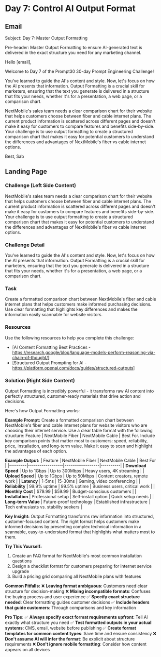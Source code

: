 # Day 7: Control AI Output Format

## Email
Subject: Day 7: Master Output Formatting

Pre-header: Master Output Formatting to ensure AI-generated text is delivered in the exact structure you need for any marketing channel.

Hello [email],

Welcome to Day 7 of the Prompt30 30-day Prompt Engineering Challenge!

You've learned to guide the AI's content and style. Now, let's focus on how the AI presents that information. Output Formatting is a crucial skill for marketers, ensuring that the text you generate is delivered in a structure that fits your needs, whether it's for a presentation, a web page, or a comparison chart.

NextMobile's sales team needs a clear comparison chart for their website that helps customers choose between fiber and cable internet plans. The current product information is scattered across different pages and doesn't make it easy for customers to compare features and benefits side-by-side. Your challenge is to use output formatting to create a structured comparison chart that makes it easy for potential customers to understand the differences and advantages of NextMobile's fiber vs cable internet options.

Best, Sab

## Landing Page

### Challenge (Left Side Content)
NextMobile's sales team needs a clear comparison chart for their website that helps customers choose between fiber and cable internet plans. The current product information is scattered across different pages and doesn't make it easy for customers to compare features and benefits side-by-side. Your challenge is to use output formatting to create a structured comparison chart that makes it easy for potential customers to understand the differences and advantages of NextMobile's fiber vs cable internet options.

### Challenge Detail
You've learned to guide the AI's content and style. Now, let's focus on how the AI presents that information. Output Formatting is a crucial skill for marketers, ensuring that the text you generate is delivered in a structure that fits your needs, whether it's for a presentation, a web page, or a comparison chart.

### Task
Create a formatted comparison chart between NextMobile's fiber and cable internet plans that helps customers make informed purchasing decisions. Use clear formatting that highlights key differences and makes the information easily scannable for website visitors.

### Resources
Use the following resources to help you complete this challenge:
- [AI Content Formatting Best Practices - https://research.google/blog/language-models-perform-reasoning-via-chain-of-thought/]
- [Structured Output Prompting for AI - https://platform.openai.com/docs/guides/structured-outputs]

### Solution (Right Side Content)
Output Formatting is incredibly powerful - it transforms raw AI content into perfectly structured, customer-ready materials that drive action and decisions.

Here's how Output Formatting works:

**Example Prompt:**
Create a formatted comparison chart between NextMobile's fiber and cable internet plans for website visitors who are choosing their internet service. Use a clear table format with the following structure: Feature | NextMobile Fiber | NextMobile Cable | Best For. Include key comparison points that matter most to customers: speed, reliability, price, installation, and long-term value. Make it easy to scan and highlight the advantages of each option.

**Example Output:**
| Feature | NextMobile Fiber | NextMobile Cable | Best For |
|---------|------------------|------------------|----------|
| **Download Speed** | Up to 1Gbps | Up to 300Mbps | Heavy users, 4K streaming |
| **Upload Speed** | Up to 1Gbps | Up to 50Mbps | Content creators, remote work |
| **Latency** | 1-5ms | 15-30ms | Gaming, video conferencing |
| **Reliability** | 99.9% uptime | 99.5% uptime | Business users, critical work |
| **Monthly Cost** | $79.99 | $59.99 | Budget-conscious customers |
| **Installation** | Professional setup | Self-install option | Quick setup needs |
| **Long-term Value** | Future-proof technology | Established infrastructure | Tech enthusiasts vs. stability seekers |

**Key Insight:**
Output Formatting transforms raw information into structured, customer-focused content. The right format helps customers make informed decisions by presenting complex technical information in a scannable, easy-to-understand format that highlights what matters most to them.

**Try This Yourself:**
1. Create an FAQ format for NextMobile's most common installation questions
2. Design a checklist format for customers preparing for internet service upgrade
3. Build a pricing grid comparing all NextMobile plans with features

**Common Pitfalls:**
❌ **Leaving format ambiguous**: Customers need clear structure for decision-making
❌ **Mixing incompatible formats**: Confuses the buying process and user experience
✅ **Specify exact structure needed**: Clear formatting guides customer decisions
✅ **Include headers that guide customers**: Through comparisons and key information

**Pro Tips:**
✅ **Always specify exact format requirements upfront**: Tell AI exactly what structure you need
✅ **Test formatted outputs in your actual systems**: CMS, email, website before publishing
✅ **Create format templates for common content types**: Save time and ensure consistency
❌ **Don't assume AI will infer the format**: Be explicit about structure requirements
❌ **Don't ignore mobile formatting**: Consider how content appears on all devices 